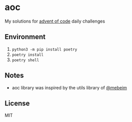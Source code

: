 # aoc

My solutions for [advent of code](https://adventofcode.com) daily challenges

## Environment

1. `python3 -m pip install poetry`
2. `poetry install`
3. `poetry shell`

## Notes

- aoc library was inspired by the utils library of [@mebeim](https://github.com/mebeim)

## License

MIT
